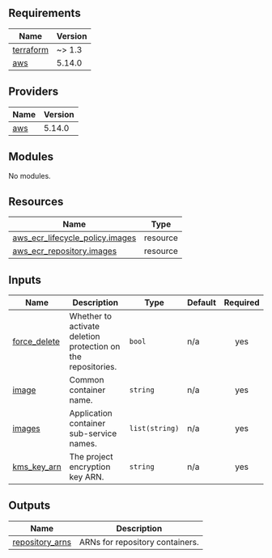 <!-- BEGIN_TF_DOCS -->
## Requirements

| Name | Version |
|------|---------|
| <a name="requirement_terraform"></a> [terraform](#requirement\_terraform) | ~> 1.3 |
| <a name="requirement_aws"></a> [aws](#requirement\_aws) | 5.14.0 |

## Providers

| Name | Version |
|------|---------|
| <a name="provider_aws"></a> [aws](#provider\_aws) | 5.14.0 |

## Modules

No modules.

## Resources

| Name | Type |
|------|------|
| [aws_ecr_lifecycle_policy.images](https://registry.terraform.io/providers/hashicorp/aws/5.14.0/docs/resources/ecr_lifecycle_policy) | resource |
| [aws_ecr_repository.images](https://registry.terraform.io/providers/hashicorp/aws/5.14.0/docs/resources/ecr_repository) | resource |

## Inputs

| Name | Description | Type | Default | Required |
|------|-------------|------|---------|:--------:|
| <a name="input_force_delete"></a> [force\_delete](#input\_force\_delete) | Whether to activate deletion protection on the repositories. | `bool` | n/a | yes |
| <a name="input_image"></a> [image](#input\_image) | Common container name. | `string` | n/a | yes |
| <a name="input_images"></a> [images](#input\_images) | Application container sub-service names. | `list(string)` | n/a | yes |
| <a name="input_kms_key_arn"></a> [kms\_key\_arn](#input\_kms\_key\_arn) | The project encryption key ARN. | `string` | n/a | yes |

## Outputs

| Name | Description |
|------|-------------|
| <a name="output_repository_arns"></a> [repository\_arns](#output\_repository\_arns) | ARNs for repository containers. |
<!-- END_TF_DOCS -->